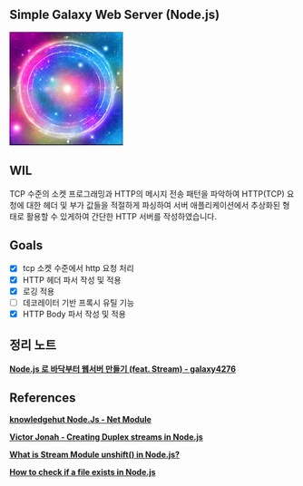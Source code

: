 ## Simple Galaxy Web Server (Node.js)
<img src="./galaxy-webserver.png" width="200" height="200" />


## WIL
TCP 수준의 소켓 프로그래밍과 HTTP의 메시지 전송 패턴을 파악하여
HTTP(TCP) 요청에 대한 헤더 및 부가 값들을 적절하게 파싱하여
서버 애플리케이션에서 추상화된 형태로 활용할 수 있게하여 간단한
HTTP 서버를 작성하였습니다.


## Goals
- [x] tcp 소켓 수준에서 http 요청 처리
- [x] HTTP 헤더 파서 작성 및 적용
- [x] 로깅 적용
- [ ] 데코레이터 기반 프록시 유틸 기능
- [x] HTTP Body 파서 작성 및 적용

## 정리 노트
**[Node.js 로 바닥부터 웹서버 만들기 (feat. Stream) - galaxy4276](https://www.notion.so/Node-js-feat-Stream-cb5bef748a3d489cac80b5aa11c5ba0e?pvs=4)**

## References
**[knowledgehut Node.Js - Net Module](https://www.knowledgehut.com/blog/web-development/nodejs-net-module)**

**[Victor Jonah - Creating Duplex streams in Node.js](https://blog.logrocket.com/creating-duplex-streams-nodejs/)**

****[What is Stream Module unshift() in Node.js?](https://www.educative.io/answers/what-is-stream-module-unshift-in-nodejs)****

****[How to check if a file exists in Node.js](https://flaviocopes.com/how-to-check-if-file-exists-node/)****
